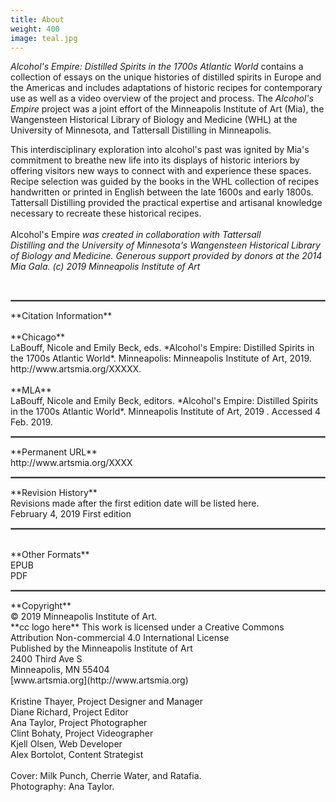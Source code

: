 ```yaml
---
title: About
weight: 400
image: teal.jpg
---
```


*Alcohol's Empire: Distilled Spirits in the 1700s Atlantic World*
contains a collection of essays on the unique histories of distilled
spirits in Europe and the Americas and includes adaptations of historic
recipes for contemporary use as well as a video overview of the project
and process. The *Alcohol's Empire* project was a joint effort of the
Minneapolis Institute of Art (Mia), the Wangensteen Historical Library
of Biology and Medicine (WHL) at the University of Minnesota, and Tattersall
Distilling in Minneapolis.

This interdisciplinary exploration into alcohol's past was ignited by
Mia's commitment to breathe new life into its displays of historic
interiors by offering visitors new ways to connect with and experience
these spaces. Recipe selection was guided by the books in the
WHL collection of recipes handwritten or
printed in English between the late 1600s and early 1800s. Tattersall
Distilling provided the practical expertise and artisanal knowledge
necessary to recreate these
historical recipes.
<br>
<br>
Alcohol's Empire *was created in collaboration with Tattersall
Distilling and the University of Minnesota's Wangensteen Historical
Library of Biology and Medicine. Generous support provided by donors at
the 2014 Mia Gala. (c) 2019 Minneapolis Institute of Art*
<br>

<br>
<hr style="border: .25px solid gray;" />
**Citation Information**<br>
<br>
**Chicago**
<br>
LaBouff, Nicole and Emily Beck, eds. *Alcohol's Empire: Distilled
Spirits in the 1700s Atlantic World*. Minneapolis: Minneapolis Institute
of Art, 2019. http://www.artsmia.org/XXXXX.
<br>
<br>
**MLA**
<br>
LaBouff, Nicole and Emily Beck, editors. *Alcohol's Empire: Distilled
Spirits in the 1700s Atlantic World*. Minneapolis Institute of Art, 2019
<http://www.artsmia.org/XXXXX>. Accessed 4 Feb. 2019.

<hr style="border: .25px solid gray;" />
**Permanent URL**
<br>
http://www.artsmia.org/XXXX


<hr style="border: .25px solid gray;" />
**Revision History**
<br>Revisions made after the first edition date will be listed here.
<br>
February 4, 2019
First edition
<br>
<hr style="border: .25px solid gray;" />
<br>
**Other Formats**<br>
EPUB
<br>
PDF
<br>
<hr style="border: .25px solid gray;" />
**Copyright**
<br>
© 2019 Minneapolis Institute of Art.
<br>
**cc logo here**
This work is licensed under a Creative Commons Attribution
Non-commercial 4.0 International License
<br>
Published by the Minneapolis Institute of Art
<br>
2400 Third Ave S
<br>
Minneapolis, MN 55404
<br>
[www.artsmia.org](http://www.artsmia.org)
<br>
<br>
Kristine Thayer, Project Designer and Manager
<br>
Diane Richard, Project Editor
<br>
Ana Taylor, Project Photographer
<br>
Clint Bohaty, Project Videographer
<br>
Kjell Olsen, Web Developer
<br>
Alex Bortolot, Content Strategist
<br>
<br>
Cover: Milk Punch, Cherrie Water, and Ratafia.
<br>
Photography: Ana
Taylor.
